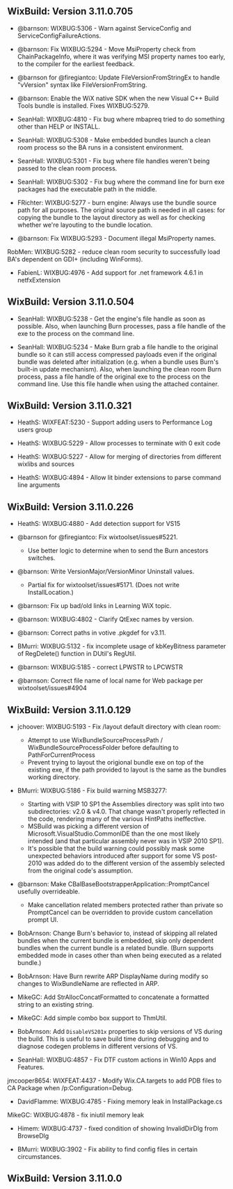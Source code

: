 ## WixBuild: Version 3.11.0.705

* @barnson: WIXBUG:5306 - Warn against ServiceConfig and ServiceConfigFailureActions.

* @barnson: Fix WIXBUG:5294 - Move MsiProperty check from ChainPackageInfo,
  where it was verifying MSI property names too early, to the compiler for the
  earliest feedback.

* @barnson for @firegiantco: Update FileVersionFromStringEx to handle "vVersion" syntax like FileVersionFromString.

* @barnson: Enable the WiX native SDK when the new Visual C++ Build Tools bundle is installed. Fixes WIXBUG:5279.

* SeanHall: WIXBUG:4810 - Fix bug where mbapreq tried to do something other than HELP or INSTALL.

* SeanHall: WIXBUG:5308 - Make embedded bundles launch a clean room process so the BA runs in a consistent environment.

* SeanHall: WIXBUG:5301 - Fix bug where file handles weren't being passed to the clean room process.

* SeanHall: WIXBUG:5302 - Fix bug where the command line for burn exe packages had the executable path in the middle.

* FRichter: WIXBUG:5277 - burn engine: Always use the bundle source path for all purposes. The original source path is needed in all cases: for copying the bundle to the layout directory as well as for checking whether we're layouting to the bundle location.

* @barnson: Fix WIXBUG:5293 - Document illegal MsiProperty names.

RobMen: WIXBUG:5282 - reduce clean room security to successfully load BA's dependent on GDI+ (including WinForms).

* FabienL: WIXBUG:4976 - Add support for .net framework 4.6.1 in netfxExtension

## WixBuild: Version 3.11.0.504

* SeanHall: WIXBUG:5238 - Get the engine's file handle as soon as possible.  Also, when launching Burn processes, pass a file handle of the exe to the process on the command line.

* SeanHall: WIXBUG:5234 - Make Burn grab a file handle to the original bundle so it can still access compressed payloads even if the original bundle was deleted after initialization (e.g. when a bundle uses Burn's built-in update mechanism). Also, when launching the clean room Burn process, pass a file handle of the original exe to the process on the command line. Use this file handle when using the attached container.

## WixBuild: Version 3.11.0.321

* HeathS: WIXFEAT:5230 - Support adding users to Performance Log users group

* HeathS: WIXBUG:5229 - Allow processes to terminate with 0 exit code

* HeathS: WIXBUG:5227 - Allow for merging of directories from different wixlibs and sources

* HeathS: WIXBUG:4894 - Allow lit binder extensions to parse command line arguments

## WixBuild: Version 3.11.0.226

* HeathS: WIXBUG:4880 - Add detection support for VS15

* @barnson for @firegiantco: Fix wixtoolset/issues#5221.
  * Use better logic to determine when to send the Burn ancestors switches.

* @barnson: Write VersionMajor/VersionMinor Uninstall values.
  * Partial fix for wixtoolset/issues#5171. (Does not write InstallLocation.)

* @barnson: Fix up bad/old links in Learning WiX topic.

* @barnson: WIXBUG:4802 - Clarify QtExec names by version.

* @barnson: Correct paths in votive .pkgdef for v3.11.

* BMurri: WIXBUG:5132 - fix incomplete usage of kbKeyBitness parameter of RegDelete() function in DUtil's RegUtil.

* @barnson: WIXBUG:5185 - correct LPWSTR to LPCWSTR

* @barnson: Correct file name of local name for Web package per wixtoolset/issues#4904

## WixBuild: Version 3.11.0.129

* jchoover: WIXBUG:5193 - Fix /layout default directory with clean room:
  * Attempt to use WixBundleSourceProcessPath / WixBundleSourceProcessFolder before defaulting to PathForCurrentProcess
  * Prevent trying to layout the origional bundle exe on top of the existing exe, if the path provided to layout is the same as the bundles working directory.

* BMurri: WIXBUG:5186 - Fix build warning MSB3277:
  * Starting with VSIP 10 SP1 the Assemblies directory was split into two subdirectories: v2.0 & v4.0. That change wasn't properly reflected in the code, rendering many of the various HintPaths ineffective.
  * MSBuild was picking a different version of Microsoft.VisualStudio.CommonIDE than the one most likely intended (and that particular assembly never was in VSIP 2010 SP1).
  * It's possible that the build warning could possibly mask some unexpected behaviors introduced after support for some VS post-2010 was added do to the different version of the assembly selected from the original code's assumption.

* @barnson: Make CBalBaseBootstrapperApplication::PromptCancel usefully overrideable.
  * Make cancellation related members protected rather than private so PromptCancel can be overridden to provide custom cancellation prompt UI.

* BobArnson: Change Burn's behavior to, instead of skipping all related bundles when the current bundle is embedded, skip only dependent bundles when the current bundle is a related bundle. (Burn supports embedded mode in cases other than when being executed as a related bundle.)

* BobArnson: Have Burn rewrite ARP DisplayName during modify so changes to WixBundleName are reflected in ARP.

* MikeGC: Add StrAllocConcatFormatted to concatenate a formatted string to an existing string.

* MikeGC: Add simple combo box support to ThmUtil.

* BobArnson: Add `DisableVS201x` properties to skip versions of VS during the build.
  This is useful to save build time during debugging and to diagnose codegen problems in different versions of VS.

* SeanHall: WIXBUG:4857 - Fix DTF custom actions in Win10 Apps and Features.

jmcooper8654: WIXFEAT:4437 - Modify Wix.CA.targets to add PDB files to CA Package when /p:Configuration=Debug.

* DavidFlamme: WIXBUG:4785 - Fixing memory leak in InstallPackage.cs

MikeGC: WIXBUG:4878 - fix iniutil memory leak

* Himem: WIXBUG:4737 - fixed condition of showing InvalidDirDlg from BrowseDlg

* BMurri: WIXBUG:3902 - Fix ability to find config files in certain circumstances.

## WixBuild: Version 3.11.0.0
